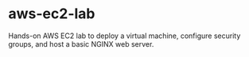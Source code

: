 # aws-ec2-lab
Hands-on AWS EC2 lab to deploy a virtual machine, configure security groups, and host a basic NGINX web server.
